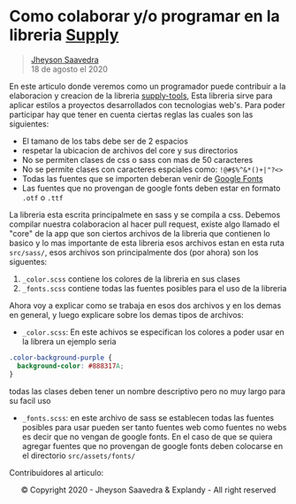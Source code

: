 # Como colaborar y/o programar en la libreria [Supply][supply-github]

> [Jheyson Saavedra][perfil-github] <br/>
> 18 de agosto el 2020

En este articulo donde veremos como un programador puede contribuir a la elaboracion y creacion de la libreria [supply-tools][supply-npm], Esta libreria sirve para aplicar estilos a proyectos desarrollados con tecnologias web's. Para poder participar hay que tener en cuenta ciertas reglas las cuales son las siguientes:

- El tamano de los tabs debe ser de 2 espacios
- respetar la ubicacion de archivos del core y sus directorios
- No se permiten clases de css o sass con mas de 50 caracteres
- No se permite clases con caracteres espciales como: `!@#$%^&*()+|"?<>`
- Todas las fuentes que se importen deberan venir de [Google Fonts](https://fonts.google.com)
- Las fuentes que no provengan de google fonts deben estar en formato `.otf` o `.ttf`

La libreria esta escrita principalmete en sass y se compila a css. Debemos compilar nuestra colaboracion al hacer pull request, existe algo llamado el "core" de la app que son ciertos archivos de la libreria que contienen lo basico y lo mas importante de esta libreria esos archivos estan en esta ruta `src/sass/`, esos archivos son principalmente dos (por ahora) son los siguentes:

1. `_color.scss` contiene los colores de la libreria en sus clases
2. `_fonts.scss` contiene todas las fuentes posibles para el uso de la libreria

Ahora voy a explicar como se trabaja en esos dos archivos y en los demas en general, y luego explicare sobre los demas tipos de archivos:

- `_color.scss`: En este achivos se especifican los colores a poder usar en la librera un ejemplo seria

```css
.color-background-purple {
  background-color: #888317A;
}
```

todas las clases deben tener un nombre descriptivo pero no muy largo para su facil uso

- `_fonts.scss`: en este archivo de sass se establecen todas las fuentes posibles para usar pueden ser tanto fuentes web como fuentes no webs es decir que no vengan de google fonts.
  En el caso de que se quiera agregar fuentes que no provengan de google fonts deben colocarse en el directorio `src/assets/fonts/`

Contribuidores al articulo:

<!-- el formto debe ser el siguiente
> [NOMBRE_DEL_CONTRIBUDOR](enlace a su github)
> fecha de su colaboracion <br/>
 -->

<center>© Copyright 2020 - Jheyson Saavedra & Explandy - All right reserved</center>

[perfil-github]: https://github.com/JheysonSaavedra
[supply-github]: https://github.com/escuelavirtual/supply-tools
[supply-npm]: https://github.com/escuelavirtual/supply-tools/package
